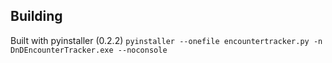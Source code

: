 ## Building
Built with pyinstaller (0.2.2)
`pyinstaller --onefile encountertracker.py -n DnDEncounterTracker.exe --noconsole`